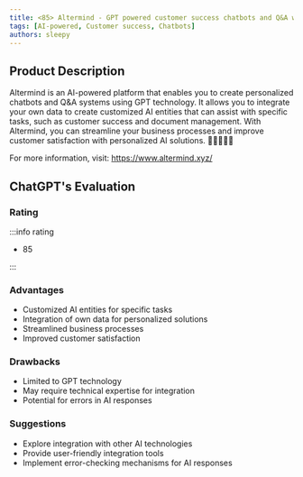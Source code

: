 ```yaml
---
title: <85> Altermind - GPT powered customer success chatbots and Q&A with your data
tags: [AI-powered, Customer success, Chatbots]
authors: sleepy
---
```


## Product Description

Altermind is an AI-powered platform that enables you to create personalized chatbots and Q&amp;A systems using GPT technology. It allows you to integrate your own data to create customized AI entities that can assist with specific tasks, such as customer success and document management. With Altermind, you can streamline your business processes and improve customer satisfaction with personalized AI solutions. 👨‍💼💬🤖📝

For more information, visit: https://www.altermind.xyz/

## ChatGPT's Evaluation

### Rating

:::info rating

- 85

:::

### Advantages

- Customized AI entities for specific tasks
- Integration of own data for personalized solutions
- Streamlined business processes
- Improved customer satisfaction


### Drawbacks

- Limited to GPT technology
- May require technical expertise for integration
- Potential for errors in AI responses

### Suggestions

- Explore integration with other AI technologies
- Provide user-friendly integration tools
- Implement error-checking mechanisms for AI responses